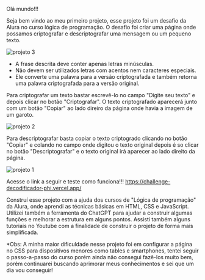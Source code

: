 Olá mundo!!!

Seja bem vindo ao meu primeiro projeto, esse projeto foi um desafio da Alura no curso lógica de programação.
O desafio foi criar uma página onde possamos criptografar e descriptografar uma mensagem ou um pequeno texto.

![projeto 3](https://github.com/user-attachments/assets/e053cde1-ef4e-4c8c-96fc-331e57f39d7b)

- A frase descrita deve conter apenas letras minúsculas.
- Não devem ser utilizados letras com acentos nem caracteres especiais.
- Ele converte uma palavra para a versão criptografada e também retorna uma palavra criptografada para a versão original.

Para criptografar um texto bastar escrevê-lo no campo "Digite seu texto" e depois clicar no botão "Criptografar".
O texto criptografado aparecerá junto com um botão "Copiar" ao lado direiro da página onde havia a imagem de um garoto.

![projeto 2](https://github.com/user-attachments/assets/ba7bd5d1-abd2-40c0-ad44-26f824652a4a)

Para descriptografar basta copiar o texto criptogrado clicando no botão "Copiar" e colando no campo onde digitou o texto original
depois é so clicar no botão "Descriptografar" e o texto original irá aparecer ao lado direito da página.

![projeto 1](https://github.com/user-attachments/assets/aaa6abb2-ea91-4eaa-a792-290a148bb86d)

Acesse o link a seguir e teste como funciona!!!
https://challenge-decodificador-phi.vercel.app/


Construí esse projeto com a ajuda dos cursos de "Lógica de programação" da Alura, onde aprendi as técnicas básicas em HTML, CSS e JavaScript.
Utilizei também a ferramenta do ChatGPT para ajudar a construir algumas funções e melhorar a estrutura em alguns pontos.
Assisti também alguns tutoriais no Youtube com a finalidade de construir o projeto de forma mais simplificada.

*Obs: A minha maior dificuldade nesse projeto foi em configurar a página no CSS para dispositivos menores como tables e smartphones,
tentei seguir o passo-a-passo do curso porém ainda não consegui fazê-los muito bem, porém continuarei buscando aprimorar meus conhecimentos 
e sei que um dia vou conseguir!


